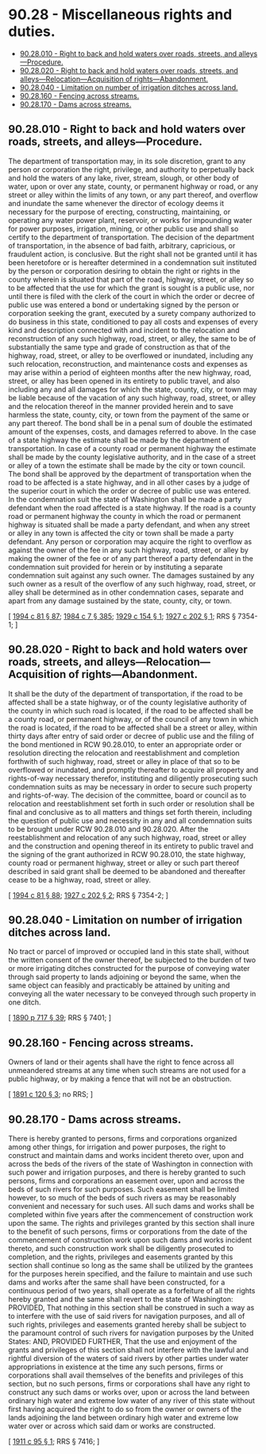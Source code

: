 # 90.28 - Miscellaneous rights and duties.
* [90.28.010 - Right to back and hold waters over roads, streets, and alleys—Procedure.](#9028010---right-to-back-and-hold-waters-over-roads-streets-and-alleysprocedure)
* [90.28.020 - Right to back and hold waters over roads, streets, and alleys—Relocation—Acquisition of rights—Abandonment.](#9028020---right-to-back-and-hold-waters-over-roads-streets-and-alleysrelocationacquisition-of-rightsabandonment)
* [90.28.040 - Limitation on number of irrigation ditches across land.](#9028040---limitation-on-number-of-irrigation-ditches-across-land)
* [90.28.160 - Fencing across streams.](#9028160---fencing-across-streams)
* [90.28.170 - Dams across streams.](#9028170---dams-across-streams)
## 90.28.010 - Right to back and hold waters over roads, streets, and alleys—Procedure.
The department of transportation may, in its sole discretion, grant to any person or corporation the right, privilege, and authority to perpetually back and hold the waters of any lake, river, stream, slough, or other body of water, upon or over any state, county, or permanent highway or road, or any street or alley within the limits of any town, or any part thereof, and overflow and inundate the same whenever the director of ecology deems it necessary for the purpose of erecting, constructing, maintaining, or operating any water power plant, reservoir, or works for impounding water for power purposes, irrigation, mining, or other public use and shall so certify to the department of transportation. The decision of the department of transportation, in the absence of bad faith, arbitrary, capricious, or fraudulent action, is conclusive. But the right shall not be granted until it has been heretofore or is hereafter determined in a condemnation suit instituted by the person or corporation desiring to obtain the right or rights in the county wherein is situated that part of the road, highway, street, or alley so to be affected that the use for which the grant is sought is a public use, nor until there is filed with the clerk of the court in which the order or decree of public use was entered a bond or undertaking signed by the person or corporation seeking the grant, executed by a surety company authorized to do business in this state, conditioned to pay all costs and expenses of every kind and description connected with and incident to the relocation and reconstruction of any such highway, road, street, or alley, the same to be of substantially the same type and grade of construction as that of the highway, road, street, or alley to be overflowed or inundated, including any such relocation, reconstruction, and maintenance costs and expenses as may arise within a period of eighteen months after the new highway, road, street, or alley has been opened in its entirety to public travel, and also including any and all damages for which the state, county, city, or town may be liable because of the vacation of any such highway, road, street, or alley and the relocation thereof in the manner provided herein and to save harmless the state, county, city, or town from the payment of the same or any part thereof. The bond shall be in a penal sum of double the estimated amount of the expenses, costs, and damages referred to above. In the case of a state highway the estimate shall be made by the department of transportation. In case of a county road or permanent highway the estimate shall be made by the county legislative authority, and in the case of a street or alley of a town the estimate shall be made by the city or town council. The bond shall be approved by the department of transportation when the road to be affected is a state highway, and in all other cases by a judge of the superior court in which the order or decree of public use was entered. In the condemnation suit the state of Washington shall be made a party defendant when the road affected is a state highway. If the road is a county road or permanent highway the county in which the road or permanent highway is situated shall be made a party defendant, and when any street or alley in any town is affected the city or town shall be made a party defendant. Any person or corporation may acquire the right to overflow as against the owner of the fee in any such highway, road, street, or alley by making the owner of the fee or of any part thereof a party defendant in the condemnation suit provided for herein or by instituting a separate condemnation suit against any such owner. The damages sustained by any such owner as a result of the overflow of any such highway, road, street, or alley shall be determined as in other condemnation cases, separate and apart from any damage sustained by the state, county, city, or town.

\[ [1994 c 81 § 87](https://lawfilesext.leg.wa.gov/biennium/1993-94/Pdf/Bills/Session%20Laws/House/2244.SL.pdf?cite=1994%20c%2081%20§%2087); [1984 c 7 § 385](https://leg.wa.gov/CodeReviser/documents/sessionlaw/1984c7.pdf?cite=1984%20c%207%20§%20385); [1929 c 154 § 1](https://leg.wa.gov/CodeReviser/documents/sessionlaw/1929c154.pdf?cite=1929%20c%20154%20§%201); [1927 c 202 § 1](https://leg.wa.gov/CodeReviser/documents/sessionlaw/1927c202.pdf?cite=1927%20c%20202%20§%201); RRS § 7354-1; \]

## 90.28.020 - Right to back and hold waters over roads, streets, and alleys—Relocation—Acquisition of rights—Abandonment.
It shall be the duty of the department of transportation, if the road to be affected shall be a state highway, or of the county legislative authority of the county in which such road is located, if the road to be affected shall be a county road, or permanent highway, or of the council of any town in which the road is located, if the road to be affected shall be a street or alley, within thirty days after entry of said order or decree of public use and the filing of the bond mentioned in RCW 90.28.010, to enter an appropriate order or resolution directing the relocation and reestablishment and completion forthwith of such highway, road, street or alley in place of that so to be overflowed or inundated, and promptly thereafter to acquire all property and rights-of-way necessary therefor, instituting and diligently prosecuting such condemnation suits as may be necessary in order to secure such property and rights-of-way. The decision of the committee, board or council as to relocation and reestablishment set forth in such order or resolution shall be final and conclusive as to all matters and things set forth therein, including the question of public use and necessity in any and all condemnation suits to be brought under RCW 90.28.010 and 90.28.020. After the reestablishment and relocation of any such highway, road, street or alley and the construction and opening thereof in its entirety to public travel and the signing of the grant authorized in RCW 90.28.010, the state highway, county road or permanent highway, street or alley or such part thereof described in said grant shall be deemed to be abandoned and thereafter cease to be a highway, road, street or alley.

\[ [1994 c 81 § 88](https://lawfilesext.leg.wa.gov/biennium/1993-94/Pdf/Bills/Session%20Laws/House/2244.SL.pdf?cite=1994%20c%2081%20§%2088); [1927 c 202 § 2](https://leg.wa.gov/CodeReviser/documents/sessionlaw/1927c202.pdf?cite=1927%20c%20202%20§%202); RRS § 7354-2; \]

## 90.28.040 - Limitation on number of irrigation ditches across land.
No tract or parcel of improved or occupied land in this state shall, without the written consent of the owner thereof, be subjected to the burden of two or more irrigating ditches constructed for the purpose of conveying water through said property to lands adjoining or beyond the same, when the same object can feasibly and practicably be attained by uniting and conveying all the water necessary to be conveyed through such property in one ditch.

\[ [1890 p 717 § 39](https://leg.wa.gov/CodeReviser/documents/sessionlaw/1890pam39.pdf#page=717?cite=1890%20p%20717%20§%2039); RRS § 7401; \]

## 90.28.160 - Fencing across streams.
Owners of land or their agents shall have the right to fence across all unmeandered streams at any time when such streams are not used for a public highway, or by making a fence that will not be an obstruction.

\[ [1891 c 120 § 3](https://leg.wa.gov/CodeReviser/documents/sessionlaw/1891c120.pdf?cite=1891%20c%20120%20§%203); no RRS; \]

## 90.28.170 - Dams across streams.
There is hereby granted to persons, firms and corporations organized among other things, for irrigation and power purposes, the right to construct and maintain dams and works incident thereto over, upon and across the beds of the rivers of the state of Washington in connection with such power and irrigation purposes, and there is hereby granted to such persons, firms and corporations an easement over, upon and across the beds of such rivers for such purposes. Such easement shall be limited however, to so much of the beds of such rivers as may be reasonably convenient and necessary for such uses. All such dams and works shall be completed within five years after the commencement of construction work upon the same. The rights and privileges granted by this section shall inure to the benefit of such persons, firms or corporations from the date of the commencement of construction work upon such dams and works incident thereto, and such construction work shall be diligently prosecuted to completion, and the rights, privileges and easements granted by this section shall continue so long as the same shall be utilized by the grantees for the purposes herein specified, and the failure to maintain and use such dams and works after the same shall have been constructed, for a continuous period of two years, shall operate as a forfeiture of all the rights hereby granted and the same shall revert to the state of Washington: PROVIDED, That nothing in this section shall be construed in such a way as to interfere with the use of said rivers for navigation purposes, and all of such rights, privileges and easements granted hereby shall be subject to the paramount control of such rivers for navigation purposes by the United States: AND, PROVIDED FURTHER, That the use and enjoyment of the grants and privileges of this section shall not interfere with the lawful and rightful diversion of the waters of said rivers by other parties under water appropriations in existence at the time any such persons, firms or corporations shall avail themselves of the benefits and privileges of this section, but no such persons, firms or corporations shall have any right to construct any such dams or works over, upon or across the land between ordinary high water and extreme low water of any river of this state without first having acquired the right to do so from the owner or owners of the lands adjoining the land between ordinary high water and extreme low water over or across which said dam or works are constructed.

\[ [1911 c 95 § 1](https://leg.wa.gov/CodeReviser/documents/sessionlaw/1911c95.pdf?cite=1911%20c%2095%20§%201); RRS § 7416; \]

